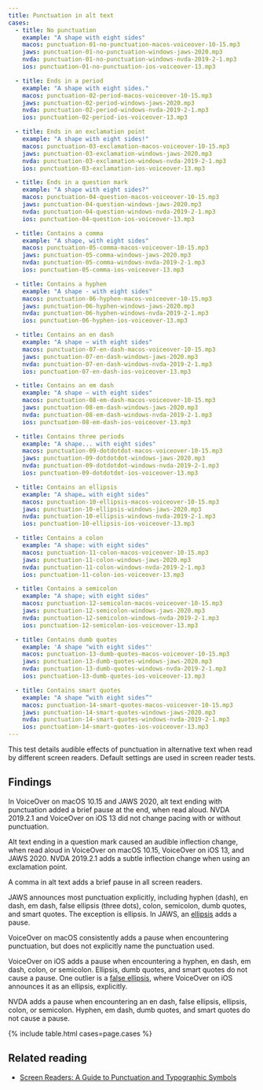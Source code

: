 ```yaml
---
title: Punctuation in alt text
cases:
  - title: No punctuation
    example: "A shape with eight sides"
    macos: punctuation-01-no-punctuation-macos-voiceover-10-15.mp3
    jaws: punctuation-01-no-punctuation-windows-jaws-2020.mp3
    nvda: punctuation-01-no-punctuation-windows-nvda-2019-2-1.mp3
    ios: punctuation-01-no-punctuation-ios-voiceover-13.mp3

  - title: Ends in a period
    example: "A shape with eight sides."
    macos: punctuation-02-period-macos-voiceover-10-15.mp3
    jaws: punctuation-02-period-windows-jaws-2020.mp3
    nvda: punctuation-02-period-windows-nvda-2019-2-1.mp3
    ios: punctuation-02-period-ios-voiceover-13.mp3

  - title: Ends in an exclamation point
    example: "A shape with eight sides!"
    macos: punctuation-03-exclamation-macos-voiceover-10-15.mp3
    jaws: punctuation-03-exclamation-windows-jaws-2020.mp3
    nvda: punctuation-03-exclamation-windows-nvda-2019-2-1.mp3
    ios: punctuation-03-exclamation-ios-voiceover-13.mp3

  - title: Ends in a question mark
    example: "A shape with eight sides?"
    macos: punctuation-04-question-macos-voiceover-10-15.mp3
    jaws: punctuation-04-question-windows-jaws-2020.mp3
    nvda: punctuation-04-question-windows-nvda-2019-2-1.mp3
    ios: punctuation-04-question-ios-voiceover-13.mp3

  - title: Contains a comma
    example: "A shape, with eight sides"
    macos: punctuation-05-comma-macos-voiceover-10-15.mp3
    jaws: punctuation-05-comma-windows-jaws-2020.mp3
    nvda: punctuation-05-comma-windows-nvda-2019-2-1.mp3
    ios: punctuation-05-comma-ios-voiceover-13.mp3

  - title: Contains a hyphen
    example: "A shape - with eight sides"
    macos: punctuation-06-hyphen-macos-voiceover-10-15.mp3
    jaws: punctuation-06-hyphen-windows-jaws-2020.mp3
    nvda: punctuation-06-hyphen-windows-nvda-2019-2-1.mp3
    ios: punctuation-06-hyphen-ios-voiceover-13.mp3

  - title: Contains an en dash
    example: "A shape – with eight sides"
    macos: punctuation-07-en-dash-macos-voiceover-10-15.mp3
    jaws: punctuation-07-en-dash-windows-jaws-2020.mp3
    nvda: punctuation-07-en-dash-windows-nvda-2019-2-1.mp3
    ios: punctuation-07-en-dash-ios-voiceover-13.mp3

  - title: Contains an em dash
    example: "A shape — with eight sides"
    macos: punctuation-08-em-dash-macos-voiceover-10-15.mp3
    jaws: punctuation-08-em-dash-windows-jaws-2020.mp3
    nvda: punctuation-08-em-dash-windows-nvda-2019-2-1.mp3
    ios: punctuation-08-em-dash-ios-voiceover-13.mp3

  - title: Contains three periods
    example: "A shape... with eight sides"
    macos: punctuation-09-dotdotdot-macos-voiceover-10-15.mp3
    jaws: punctuation-09-dotdotdot-windows-jaws-2020.mp3
    nvda: punctuation-09-dotdotdot-windows-nvda-2019-2-1.mp3
    ios: punctuation-09-dotdotdot-ios-voiceover-13.mp3

  - title: Contains an ellipsis
    example: "A shape… with eight sides"
    macos: punctuation-10-ellipsis-macos-voiceover-10-15.mp3
    jaws: punctuation-10-ellipsis-windows-jaws-2020.mp3
    nvda: punctuation-10-ellipsis-windows-nvda-2019-2-1.mp3
    ios: punctuation-10-ellipsis-ios-voiceover-13.mp3

  - title: Contains a colon
    example: "A shape: with eight sides"
    macos: punctuation-11-colon-macos-voiceover-10-15.mp3
    jaws: punctuation-11-colon-windows-jaws-2020.mp3
    nvda: punctuation-11-colon-windows-nvda-2019-2-1.mp3
    ios: punctuation-11-colon-ios-voiceover-13.mp3

  - title: Contains a semicolon
    example: "A shape; with eight sides"
    macos: punctuation-12-semicolon-macos-voiceover-10-15.mp3
    jaws: punctuation-12-semicolon-windows-jaws-2020.mp3
    nvda: punctuation-12-semicolon-windows-nvda-2019-2-1.mp3
    ios: punctuation-12-semicolon-ios-voiceover-13.mp3

  - title: Contains dumb quotes
    example: 'A shape "with eight sides"'
    macos: punctuation-13-dumb-quotes-macos-voiceover-10-15.mp3
    jaws: punctuation-13-dumb-quotes-windows-jaws-2020.mp3
    nvda: punctuation-13-dumb-quotes-windows-nvda-2019-2-1.mp3
    ios: punctuation-13-dumb-quotes-ios-voiceover-13.mp3

  - title: Contains smart quotes
    example: "A shape “with eight sides”"
    macos: punctuation-14-smart-quotes-macos-voiceover-10-15.mp3
    jaws: punctuation-14-smart-quotes-windows-jaws-2020.mp3
    nvda: punctuation-14-smart-quotes-windows-nvda-2019-2-1.mp3
    ios: punctuation-14-smart-quotes-ios-voiceover-13.mp3
---
```


This test details audible effects of punctuation in alternative text when read by different screen readers. Default settings are used in screen reader tests.

## Findings

In VoiceOver on macOS 10.15 and JAWS 2020, alt text ending with punctuation added a brief pause at the end, when read aloud. NVDA 2019.2.1 and VoiceOver on iOS 13 did not change pacing with or without punctuation.

Alt text ending in a question mark caused an audible inflection change, when read aloud in VoiceOver on macOS 10.15, VoiceOver on iOS 13, and JAWS 2020. NVDA 2019.2.1 adds a subtle inflection change when using an exclamation point.

A comma in alt text adds a brief pause in all screen readers.

JAWS announces most punctuation explicitly, including hyphen (dash), en dash, em dash, false ellipsis (three dots), colon, semicolon, dumb quotes, and smart quotes. The exception is ellipsis. In JAWS, an [ellipsis](#contains-an-ellipsis-jaws) adds a pause.

VoiceOver on macOS consistently adds a pause when encountering punctuation, but does not explicitly name the punctuation used.

VoiceOver on iOS adds a pause when encountering a hyphen, en dash, em dash, colon, or semicolon. Ellipsis, dumb quotes, and smart quotes do not cause a pause. One outlier is a [false ellipsis](#contains-three-periods-ios), where VoiceOver on iOS announces it as an ellipsis, explicitly.

NVDA adds a pause when encountering an en dash, false ellipsis, ellipsis, colon, or semicolon. Hyphen, em dash, dumb quotes, and smart quotes do not cause a pause.

{% include table.html cases=page.cases %}

## Related reading

- [Screen Readers: A Guide to Punctuation and Typographic Symbols](https://www.deque.com/blog/dont-screen-readers-read-whats-screen-part-1-punctuation-typographic-symbols/)
